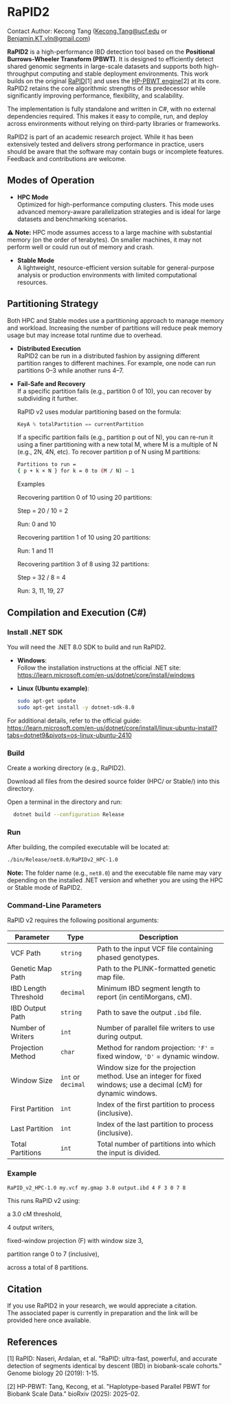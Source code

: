 # RaPID2

Contact Author: Kecong Tang (Kecong.Tang@ucf.edu or Benjamin.KT.vln@gmail.com)

**RaPID2** is a high-performance IBD detection tool based on the **Positional Burrows-Wheeler Transform (PBWT)**. It is designed to efficiently detect shared genomic segments in large-scale datasets and supports both high-throughput computing and stable deployment environments. This work builds on the original [RaPID](https://github.com/ZhiGroup/RaPID)[1] and uses the [HP-PBWT engine](https://github.com/ucfcbb/HP-PBWT)[2] at its core. RaPID2 retains the core algorithmic strengths of its predecessor while significantly improving performance, flexibility, and scalability.

The implementation is fully standalone and written in C#, with no external dependencies required. This makes it easy to compile, run, and deploy across environments without relying on third-party libraries or frameworks.

RaPID2 is part of an academic research project. While it has been extensively tested and delivers strong performance in practice, users should be aware that the software may contain bugs or incomplete features. Feedback and contributions are welcome.


## Modes of Operation

- **HPC Mode**  
  Optimized for high-performance computing clusters. This mode uses advanced memory-aware parallelization strategies and is ideal for large datasets and benchmarking scenarios.
  
 ⚠️ **Note:** HPC mode assumes access to a large machine with substantial memory (on the order of terabytes). On smaller machines, it may not perform well or could run out of memory and crash.
- **Stable Mode**  
  A lightweight, resource-efficient version suitable for general-purpose analysis or production environments with limited computational resources.

## Partitioning Strategy

  Both HPC and Stable modes use a partitioning approach to manage memory and workload. Increasing the number of partitions will reduce peak memory usage but may increase total runtime due to overhead.

- **Distributed Execution**  
  RaPID2 can be run in a distributed fashion by assigning different partition ranges to different machines. For example, one node can run partitions 0–3 while another runs 4–7.

- **Fail-Safe and Recovery**  
  If a specific partition fails (e.g., partition 0 of 10), you can recover by subdividing it further.
  
  RaPID v2 uses modular partitioning based on the formula:

  ```csharp
  KeyA % totalPartition == currentPartition
  ```
  If a specific partition fails (e.g., partition p out of N), you can re-run it using a finer partitioning with a new total M, where M is a multiple of N (e.g., 2N, 4N, etc).
  To recover partition p of N using M partitions:
  ```bash
  Partitions to run =
  { p + k × N } for k = 0 to (M / N) – 1
  ```
  Examples
  
  Recovering partition 0 of 10 using 20 partitions:
  
    Step = 20 / 10 = 2
    
    Run: 0 and 10
  
  Recovering partition 1 of 10 using 20 partitions:
  
    Run: 1 and 11
  
  Recovering partition 3 of 8 using 32 partitions:
  
    Step = 32 / 8 = 4
  
    Run: 3, 11, 19, 27

## Compilation and Execution (C#)

### Install .NET SDK

You will need the .NET 8.0 SDK to build and run RaPID2.

- **Windows**:  
  Follow the installation instructions at the official .NET site:  
  https://learn.microsoft.com/en-us/dotnet/core/install/windows

- **Linux (Ubuntu example)**:  
  ```bash
  sudo apt-get update
  sudo apt-get install -y dotnet-sdk-8.0
  ```
For additional details, refer to the official guide:
https://learn.microsoft.com/en-us/dotnet/core/install/linux-ubuntu-install?tabs=dotnet9&pivots=os-linux-ubuntu-2410



### Build
Create a working directory (e.g., RaPID2).

Download all files from the desired source folder (HPC/ or Stable/) into this directory.

Open a terminal in the directory and run:
```bash
  dotnet build --configuration Release
```


### Run
After building, the compiled executable will be located at:
```bash
./bin/Release/net8.0/RaPIDv2_HPC-1.0
```
**Note:** The folder name (e.g., `net8.0`) and the executable file name may vary depending on the installed .NET version and whether you are using the HPC or Stable mode of RaPID2.

### Command-Line Parameters

RaPID v2 requires the following positional arguments:

| **Parameter** | **Type**       | **Description** |
|---------------|----------------|-----------------|
| VCF Path             | `string`        | Path to the input VCF file containing phased genotypes. |
| Genetic Map Path     | `string`        | Path to the PLINK-formatted genetic map file. |
| IBD Length Threshold | `decimal`       | Minimum IBD segment length to report (in centiMorgans, cM). |
| IBD Output Path      | `string`        | Path to save the output `.ibd` file. |
| Number of Writers    | `int`           | Number of parallel file writers to use during output. |
| Projection Method    | `char`          | Method for random projection: `'F'` = fixed window, `'D'` = dynamic window. |
| Window Size          | `int` or `decimal`| Window size for the projection method. Use an integer for fixed windows; use a decimal (cM) for dynamic windows. |
| First Partition      | `int`           | Index of the first partition to process (inclusive). |
| Last Partition       | `int`           | Index of the last partition to process (inclusive). |
| Total Partitions     | `int`           | Total number of partitions into which the input is divided. |

### Example

```bash
RaPID_v2_HPC-1.0 my.vcf my.gmap 3.0 output.ibd 4 F 3 0 7 8
```
This runs RaPID v2 using:

a 3.0 cM threshold,

4 output writers,

fixed-window projection (F) with window size 3,

partition range 0 to 7 (inclusive),

across a total of 8 partitions.


## Citation

If you use RaPID2 in your research, we would appreciate a citation.  
The associated paper is currently in preparation and the link will be provided here once available.


## References

[1] RaPID: Naseri, Ardalan, et al. "RaPID: ultra-fast, powerful, and accurate detection of segments identical by descent (IBD) in biobank-scale cohorts." Genome biology 20 (2019): 1-15. 

[2] HP-PBWT: Tang, Kecong, et al. "Haplotype-based Parallel PBWT for Biobank Scale Data." bioRxiv (2025): 2025-02.




